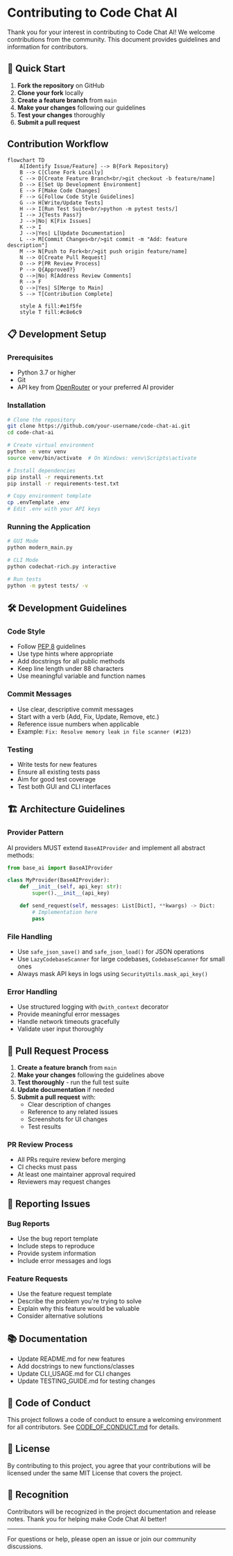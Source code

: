 # Contributing to Code Chat AI

Thank you for your interest in contributing to Code Chat AI! We welcome contributions from the community. This document provides guidelines and information for contributors.

## 🚀 Quick Start

1. **Fork the repository** on GitHub
2. **Clone your fork** locally
3. **Create a feature branch** from `main`
4. **Make your changes** following our guidelines
5. **Test your changes** thoroughly
6. **Submit a pull request**

## Contribution Workflow

```mermaid
flowchart TD
    A[Identify Issue/Feature] --> B{Fork Repository}
    B --> C[Clone Fork Locally]
    C --> D[Create Feature Branch<br/>git checkout -b feature/name]
    D --> E[Set Up Development Environment]
    E --> F[Make Code Changes]
    F --> G[Follow Code Style Guidelines]
    G --> H[Write/Update Tests]
    H --> I[Run Test Suite<br/>python -m pytest tests/]
    I --> J{Tests Pass?}
    J -->|No| K[Fix Issues]
    K --> I
    J -->|Yes| L[Update Documentation]
    L --> M[Commit Changes<br/>git commit -m "Add: feature description"]
    M --> N[Push to Fork<br/>git push origin feature/name]
    N --> O[Create Pull Request]
    O --> P[PR Review Process]
    P --> Q{Approved?}
    Q -->|No| R[Address Review Comments]
    R --> F
    Q -->|Yes| S[Merge to Main]
    S --> T[Contribution Complete]

    style A fill:#e1f5fe
    style T fill:#c8e6c9
```

## 📋 Development Setup

### Prerequisites
- Python 3.7 or higher
- Git
- API key from [OpenRouter](https://openrouter.ai/) or your preferred AI provider

### Installation
```bash
# Clone the repository
git clone https://github.com/your-username/code-chat-ai.git
cd code-chat-ai

# Create virtual environment
python -m venv venv
source venv/bin/activate  # On Windows: venv\Scripts\activate

# Install dependencies
pip install -r requirements.txt
pip install -r requirements-test.txt

# Copy environment template
cp .envTemplate .env
# Edit .env with your API keys
```

### Running the Application
```bash
# GUI Mode
python modern_main.py

# CLI Mode
python codechat-rich.py interactive

# Run tests
python -m pytest tests/ -v
```

## 🛠️ Development Guidelines

### Code Style
- Follow [PEP 8](https://pep8.org/) guidelines
- Use type hints where appropriate
- Add docstrings for all public methods
- Keep line length under 88 characters
- Use meaningful variable and function names

### Commit Messages
- Use clear, descriptive commit messages
- Start with a verb (Add, Fix, Update, Remove, etc.)
- Reference issue numbers when applicable
- Example: `Fix: Resolve memory leak in file scanner (#123)`

### Testing
- Write tests for new features
- Ensure all existing tests pass
- Aim for good test coverage
- Test both GUI and CLI interfaces

## 🏗️ Architecture Guidelines

### Provider Pattern
AI providers MUST extend `BaseAIProvider` and implement all abstract methods:

```python
from base_ai import BaseAIProvider

class MyProvider(BaseAIProvider):
    def __init__(self, api_key: str):
        super().__init__(api_key)

    def send_request(self, messages: List[Dict], **kwargs) -> Dict:
        # Implementation here
        pass
```

### File Handling
- Use `safe_json_save()` and `safe_json_load()` for JSON operations
- Use `LazyCodebaseScanner` for large codebases, `CodebaseScanner` for small ones
- Always mask API keys in logs using `SecurityUtils.mask_api_key()`

### Error Handling
- Use structured logging with `@with_context` decorator
- Provide meaningful error messages
- Handle network timeouts gracefully
- Validate user input thoroughly

## 📝 Pull Request Process

1. **Create a feature branch** from `main`
2. **Make your changes** following the guidelines above
3. **Test thoroughly** - run the full test suite
4. **Update documentation** if needed
5. **Submit a pull request** with:
   - Clear description of changes
   - Reference to any related issues
   - Screenshots for UI changes
   - Test results

### PR Review Process
- All PRs require review before merging
- CI checks must pass
- At least one maintainer approval required
- Reviewers may request changes

## 🐛 Reporting Issues

### Bug Reports
- Use the bug report template
- Include steps to reproduce
- Provide system information
- Include error messages and logs

### Feature Requests
- Use the feature request template
- Describe the problem you're trying to solve
- Explain why this feature would be valuable
- Consider alternative solutions

## 📚 Documentation

- Update README.md for new features
- Add docstrings to new functions/classes
- Update CLI_USAGE.md for CLI changes
- Update TESTING_GUIDE.md for testing changes

## 🤝 Code of Conduct

This project follows a code of conduct to ensure a welcoming environment for all contributors. See [CODE_OF_CONDUCT.md](CODE_OF_CONDUCT.md) for details.

## 📄 License

By contributing to this project, you agree that your contributions will be licensed under the same MIT License that covers the project.

## 🙏 Recognition

Contributors will be recognized in the project documentation and release notes. Thank you for helping make Code Chat AI better!

---

For questions or help, please open an issue or join our community discussions.